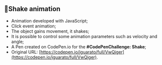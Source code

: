 ## 🥤Shake animation

* Animation developed with JavaScript;
* Click event animation;
* The object gains movement, it shakes;
* It is possible to control some animation parameters such as velocity and angle;
* A Pen created on CodePen.io for the <strong>#CodePenChallenge: Shake</strong>;
* Original URL: [https://codepen.io/jguarato/full/VwQjger](https://codepen.io/jguarato/full/VwQjger).
